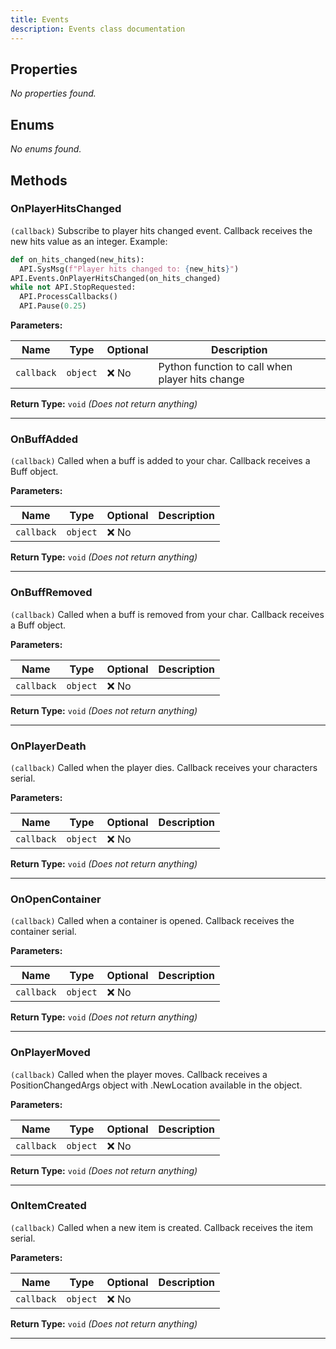 ```yaml
---
title: Events
description: Events class documentation
---
```


## Properties
*No properties found.*


## Enums
*No enums found.*

## Methods
### OnPlayerHitsChanged
`(callback)`
 Subscribe to player hits changed event. Callback receives the new hits value as an integer.
 Example:
 ```py
 def on_hits_changed(new_hits):
   API.SysMsg(f"Player hits changed to: {new_hits}")
 API.Events.OnPlayerHitsChanged(on_hits_changed)
 while not API.StopRequested:
   API.ProcessCallbacks()
   API.Pause(0.25)
 ```


**Parameters:**

| Name | Type | Optional | Description |
| --- | --- | --- | --- |
| `callback` | `object` | ❌ No | Python function to call when player hits change |

**Return Type:** `void` *(Does not return anything)*

---

### OnBuffAdded
`(callback)`
 Called when a buff is added to your char. Callback receives a Buff object.


**Parameters:**

| Name | Type | Optional | Description |
| --- | --- | --- | --- |
| `callback` | `object` | ❌ No |  |

**Return Type:** `void` *(Does not return anything)*

---

### OnBuffRemoved
`(callback)`
 Called when a buff is removed from your char. Callback receives a Buff object.


**Parameters:**

| Name | Type | Optional | Description |
| --- | --- | --- | --- |
| `callback` | `object` | ❌ No |  |

**Return Type:** `void` *(Does not return anything)*

---

### OnPlayerDeath
`(callback)`
 Called when the player dies. Callback receives your characters serial.


**Parameters:**

| Name | Type | Optional | Description |
| --- | --- | --- | --- |
| `callback` | `object` | ❌ No |  |

**Return Type:** `void` *(Does not return anything)*

---

### OnOpenContainer
`(callback)`
 Called when a container is opened. Callback receives the container serial.


**Parameters:**

| Name | Type | Optional | Description |
| --- | --- | --- | --- |
| `callback` | `object` | ❌ No |  |

**Return Type:** `void` *(Does not return anything)*

---

### OnPlayerMoved
`(callback)`
 Called when the player moves. Callback receives a PositionChangedArgs object with .NewLocation available in the object.


**Parameters:**

| Name | Type | Optional | Description |
| --- | --- | --- | --- |
| `callback` | `object` | ❌ No |  |

**Return Type:** `void` *(Does not return anything)*

---

### OnItemCreated
`(callback)`
 Called when a new item is created. Callback receives the item serial.


**Parameters:**

| Name | Type | Optional | Description |
| --- | --- | --- | --- |
| `callback` | `object` | ❌ No |  |

**Return Type:** `void` *(Does not return anything)*

---

